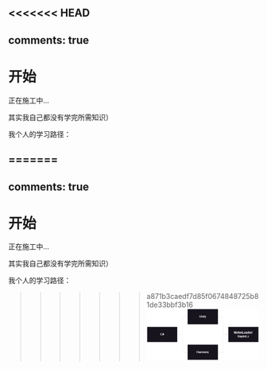 <<<<<<< HEAD
---
comments: true
---

# 开始

正在施工中...

其实我自己都没有学完所需知识）

我个人的学习路径：

=======
---
comments: true
---

# 开始

正在施工中...

其实我自己都没有学完所需知识）

我个人的学习路径：

>>>>>>> a871b3caedf7d85f0674848725b81de33bbf3b16
![](.\pics\0.start.path.png)